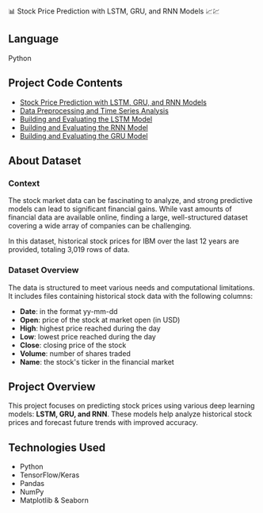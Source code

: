 📊 Stock Price Prediction with LSTM, GRU, and RNN Models  📈💹

## Language  
Python  

## Project Code  Contents  
- [Stock Price Prediction with LSTM, GRU, and RNN Models](#stock-price-prediction-with-lstm-gru-and-rnn-models)
- [Data Preprocessing and Time Series Analysis](#data-preprocessing-and-time-series-analysis)  
- [Building and Evaluating the LSTM Model](#building-and-evaluating-the-lstm-model)  
- [Building and Evaluating the RNN Model](#building-and-evaluating-the-rnn-model)  
- [Building and Evaluating the GRU Model](#building-and-evaluating-the-gru-model)

## About Dataset  

### Context  
The stock market data can be fascinating to analyze, and strong predictive models can lead to significant financial gains. While vast amounts of financial data are available online, finding a large, well-structured dataset covering a wide array of companies can be challenging.  

In this dataset, historical stock prices for IBM over the last 12 years are provided, totaling 3,019 rows of data.  

### Dataset Overview  
The data is structured to meet various needs and computational limitations. It includes files containing historical stock data with the following columns:  

- **Date**: in the format yy-mm-dd  
- **Open**: price of the stock at market open (in USD)  
- **High**: highest price reached during the day  
- **Low**: lowest price reached during the day  
- **Close**: closing price of the stock  
- **Volume**: number of shares traded  
- **Name**: the stock's ticker in the financial market  

## Project Overview  
This project focuses on predicting stock prices using various deep learning models: **LSTM, GRU, and RNN**. These models help analyze historical stock prices and forecast future trends with improved accuracy.  

## Technologies Used  
- Python  
- TensorFlow/Keras  
- Pandas  
- NumPy  
- Matplotlib & Seaborn  
